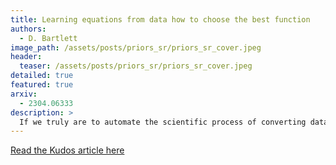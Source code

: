 ```yaml
---
title: Learning equations from data how to choose the best function
authors:
  - D. Bartlett
image_path: /assets/posts/priors_sr/priors_sr_cover.jpeg
header:
  teaser: /assets/posts/priors_sr/priors_sr_cover.jpeg
detailed: true
featured: true
arxiv: 
  - 2304.06333
description: >
  If we truly are to automate the scientific process of converting data to equations, we want our algorithms to suggest candidate expressions which a human could have plausibly written down. In this work we compare Bayesian and MDL methods for achieveing this and apply our methods to benchmark problems and a real-world application from cosmology.
---
```


[Read the Kudos article here](https://link.growkudos.com/1q06by4hkw0)
